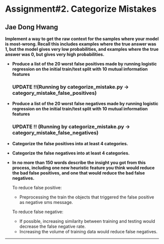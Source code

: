 # Assignment#2. Categorize Mistakes

## Jae Dong Hwang

**Implement a way to get the raw context for the samples where your model is most-wrong. Recall this includes examples where the true answer was 1, but the model gives very low probabilities, and examples where the true answer was 0, but gives very high probabilities.**

* **Produce a list of the 20 worst false positives made by running logistic regression on the initial train/test split with 10 mutual information features**
  ### UPDATE !!(Running by categorize_mistake.py -> category_mistake_false_positives)

* **Produce a list of the 20 worst false negatives made by running logistic regression on the initial train/test split with 10 mutual information features**
  ### UPDATE !! (Running by categorize_mistake.py -> category_mistake_false_negatives)

* **Categorize the false positives into at least 4 categories.**

* **Categorize the false negatives into at least 4 categories.**

* **In no more than 150 words describe the insight you got from this process, including one new heuristic feature you think would reduce the bad false positives, and one that would reduce the bad false negatives.**

  To reduce false positive:
  * Preprocessing the train the objects that triggered the false positive as negative sms message.

  To reduce false negative:
  * If possible, increasing similarity between training and testing would decrease the false negative rate.
  * Increasing the volume of training data would reduce false negatives.
  
***
